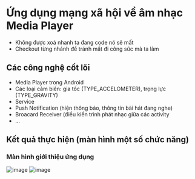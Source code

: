 # Ứng dụng mạng xã hội về âm nhạc Media Player
- Không được xoá nhanh ta đang code nó sẽ mất
- Checkout từng nhánh để tránh mất đi công sức mà ta làm
## Các công nghệ cốt lõi
- Media Player trong Android
- Các loại cảm biến: gia tốc (TYPE_ACCELOMETER), trọng lực (TYPE_GRAVITY)
- Service
- Push Notification (hiện thông báo, thông tin bài hát đang nghe)
- Broacard Receiver (điều kiển trình phát nhạc giữa các activity
- ...
## Kết quả thực hiện (màn hình một số chức năng)
### Màn hình giới thiệu ứng dụng
![image](https://github.com/DangVanCong2301/Media_Player_App/assets/111124018/94a7ec58-f9e4-4b68-aea6-554db0a57a37)
![image](https://github.com/DangVanCong2301/Media_Player_App/assets/111124018/dc04a885-bb42-44d0-8159-debb8fd4e733)



